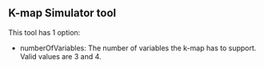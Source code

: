 ## K-map Simulator tool

This tool has 1 option:
* numberOfVariables: The number of variables the k-map has to support. Valid values are 3 and 4.
